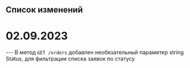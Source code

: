 ## Список изменений

# 02.09.2023

--- В метод `GET /orders` добавлен необязательный параметер string Status, для фильтрации списка заявок по статусу
